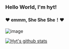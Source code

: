 ### Hello World, I'm hyt!

#### :heart: emmm, She She She！:heart:

![image](https://user-images.githubusercontent.com/34086399/154191912-b851b881-ba16-4d52-8b2d-5bb6da37d30d.png)
<!-- <img src="https://user-images.githubusercontent.com/34086399/154191912-b851b881-ba16-4d52-8b2d-5bb6da37d30d.png" width="700" height="471" alt="myGirl"/> -->

[![Hyt's github stats](https://github-readme-stats.vercel.app/api?username=hytStart&show_icons=true&theme=radical)](https://github.com/anuraghazra/github-readme-stats)



<!--
**hytStart/hytStart** is a ✨ _special_ ✨ repository because its `README.md` (this file) appears on your GitHub profile.

Here are some ideas to get you started:

- 🔭 I’m currently working on ...
- 🌱 I’m currently learning ...
- 👯 I’m looking to collaborate on ...
- 🤔 I’m looking for help with ...
- 💬 Ask me about ...
- 📫 How to reach me: ...
- 😄 Pronouns: ...
- ⚡ Fun fact: ...
-->
